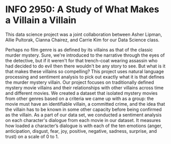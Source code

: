 # INFO 2950: A Study of What Makes a Villain a Villain

This data science project was a joint collaboration between Asher Lipman, Allie Pultorak, Cianna Chairez, and Carrie Kim for our Data Science class. 

Perhaps no film genre is as defined by its villains as that of the classic murder mystery. Sure, we're introduced to the narrative through the eyes of the detective, but if it weren't for that trench-coat wearing assassin who had decided to do evil then there wouldn't be any story to see. But what is it that makes these villains so compelling? This project uses natural language processing and sentiment analysis to pick out exactly what it is that defines the murder mystery villain.
Our project focuses on traditionally defined mystery movie villains and their relationships with other villains across time and different movies. We created a dataset that isolated mystery movies from other genres based on a criteria we came up with as a group: the movie must have an identifiable villain, a committed crime, and the idea that the villain has to be known in some other capacity before being confirmed as the villain. As a part of our data set, we conducted a sentiment analysis on each character's dialogue from each movie in our dataset. It measures how loaded a character’s dialogue is with each of the ten emotions (anger, anticipation, disgust, fear, joy, positive, negative, sadness, surprise, and trust) on a scale of 0 to 1. 
